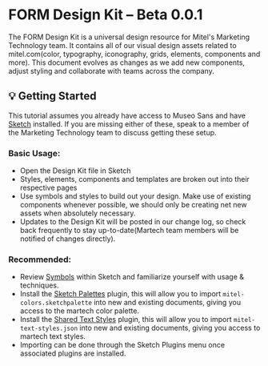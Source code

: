 # FORM Design Kit – Beta 0.0.1

The FORM Design Kit is a universal design resource for Mitel's Marketing Technology team.  It contains all of our visual design assets related to mitel.com(color, typography, iconography, grids, elements, components and more).  This document evolves as changes as we add new components, adjust styling and collaborate with teams across the company.


## :bulb: Getting Started

This tutorial assumes you already have access to Museo Sans and have [Sketch](https://www.sketchapp.com/) installed.  If you are missing either of these, speak to a member of the Marketing Technology team to discuss getting these setup.

### Basic Usage:
* Open the Design Kit file in Sketch
* Styles, elements, components and templates are broken out into their respective pages
* Use symbols and styles to build out your design.  Make use of existing components whenever possible, we should only be creating net new assets when absolutely necessary.
* Updates to the Design Kit will be posted in our change log, so check back frequently to stay up-to-date(Martech team members will be notified of changes directly).

### Recommended:
* Review [Symbols](https://sketchapp.com/docs/symbols/) within Sketch and familiarize yourself with usage & techniques.
* Install the [Sketch Palettes](https://github.com/andrewfiorillo/sketch-palettes) plugin, this will allow you to import `mitel-colors.sketchpalette` into new and existing documents, giving you access to the martech color palette.
* Install the [Shared Text Styles](http://www.textstyl.es/) plugin, this will allow you to import `mitel-text-styles.json` into new and existing documents, giving you access to martech text styles.
* Importing can be done through the Sketch Plugins menu once associated plugins are installed.
